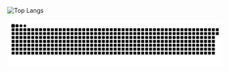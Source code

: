 


![Top Langs](https://github-readme-stats.vercel.app/api/top-langs/?username=Ahyarnur&layout=compact&theme=radical)

<img src="/github-user-contribution.svg">
